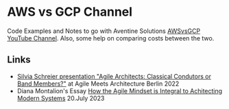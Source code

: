 # AWS vs GCP Channel

Code Examples and Notes to go with Aventine Solutions [AWSvsGCP YouTube Channel](https://www.youtube.com/channel/UCzZ_FvZDBU-2t972hunUu2A). Also, some help on comparing costs between the two.

## Links
* [Silvia Schreier presentation "Agile Architects: Classical Condutors or Band Members?"](https://youtu.be/09drug_LXJ4?si=-PDL8VJIPzFnnaFr)
  at Agile Meets Architecture Berlin 2022
* Diana Montalion's Essay [How the Agile Mindset is Integral to Achitecting Modern Systems](https://www.agile-meets-architecture.com/essays/how-the-agile-mindset-is-integral-to-architecting-modern-systems) 20.July 2023 